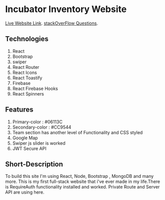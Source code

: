 # Incubator Inventory Website

[Live Website Link](https://github.com/facebook/create-react-app).
[stackOverFlow Questions](https://stackoverflow.com/questions/72157518/why-im-getting-react-backend-validatedomnesting-error-how-am-i-suppose-to-know).

## Technologies
1. React
2. Bootstrap
3. swiper
4. React Router
5. React Icons
6. React Toastify
7. Firebase
8. React Firebase Hooks
9. React Spinners

## Features
1. Primary-color : #06113C
2. Secondary-color : #CC9544
3. Team section has another level of Functionality and CSS styled
4. Google Map
5. Swiper js slider is worked
6. JWT Secure API

## Short-Description
To build this site I'm using React, Node, Bootstrap , MongoDB and many more. This is my first full-stack website that i've ever made in my life.There is RequireAuth functionality installed and worked. Private Route and Server API are using here.


